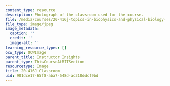 ```yaml
---
content_type: resource
description: Photograph of the classroom used for the course.
file: /media/courses/20-416j-topics-in-biophysics-and-physical-biology-fall-2014/901dce1765f8aba7548dac318ddcf9bd_20.416j-classroom.jpeg
file_type: image/jpeg
image_metadata:
  caption: ''
  credit: ''
  image-alt: ''
learning_resource_types: []
ocw_type: OCWImage
parent_title: Instructor Insights
parent_type: ThisCourseAtMITSection
resourcetype: Image
title: 20.416J Classroom
uid: 901dce17-65f8-aba7-548d-ac318ddcf9bd
---
```

